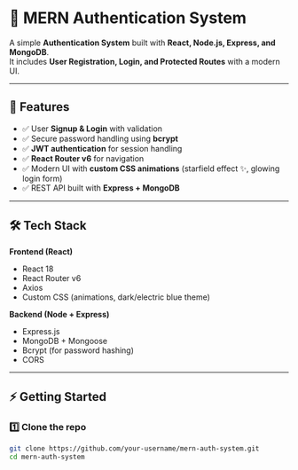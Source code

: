 # 🔐 MERN Authentication System

A simple **Authentication System** built with **React, Node.js, Express, and MongoDB**.  
It includes **User Registration, Login, and Protected Routes** with a modern UI.  

---

## 📌 Features
- ✅ User **Signup & Login** with validation  
- ✅ Secure password handling using **bcrypt**  
- ✅ **JWT authentication** for session handling  
- ✅ **React Router v6** for navigation  
- ✅ Modern UI with **custom CSS animations** (starfield effect ✨, glowing login form)  
- ✅ REST API built with **Express + MongoDB**  

---

## 🛠️ Tech Stack
**Frontend (React)**
- React 18
- React Router v6
- Axios
- Custom CSS (animations, dark/electric blue theme)

**Backend (Node + Express)**
- Express.js
- MongoDB + Mongoose
- Bcrypt (for password hashing)
- CORS

---

## ⚡ Getting Started

### 1️⃣ Clone the repo
```bash
git clone https://github.com/your-username/mern-auth-system.git
cd mern-auth-system
